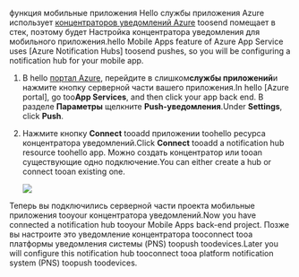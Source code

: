 <span data-ttu-id="c86a5-101">функция мобильные приложения Hello службы приложения Azure использует [концентраторов уведомлений Azure] toosend помещает в стек, поэтому будет Настройка концентратора уведомления для мобильного приложения.</span><span class="sxs-lookup"><span data-stu-id="c86a5-101">hello Mobile Apps feature of Azure App Service uses [Azure Notification Hubs] toosend pushes, so you will be configuring a notification hub for your mobile app.</span></span>

1. <span data-ttu-id="c86a5-102">В hello [портал Azure], перейдите в слишком**службы приложений**и нажмите кнопку серверной части вашего приложения.</span><span class="sxs-lookup"><span data-stu-id="c86a5-102">In hello [Azure portal], go too**App Services**, and then click your app back end.</span></span> <span data-ttu-id="c86a5-103">В разделе **Параметры** щелкните **Push-уведомления**.</span><span class="sxs-lookup"><span data-stu-id="c86a5-103">Under **Settings**, click **Push**.</span></span>
2. <span data-ttu-id="c86a5-104">Нажмите кнопку **Connect** tooadd приложении toohello ресурса концентратора уведомлений.</span><span class="sxs-lookup"><span data-stu-id="c86a5-104">Click **Connect** tooadd a notification hub resource toohello app.</span></span> <span data-ttu-id="c86a5-105">Можно создать концентратор или tooan существующие одно подключение.</span><span class="sxs-lookup"><span data-stu-id="c86a5-105">You can either create a hub or connect tooan existing one.</span></span>

    ![](./media/app-service-mobile-create-notification-hub/configure-hub-flow.png)

<span data-ttu-id="c86a5-106">Теперь вы подключились серверной части проекта мобильные приложения tooyour концентратора уведомлений.</span><span class="sxs-lookup"><span data-stu-id="c86a5-106">Now you have connected a notification hub tooyour Mobile Apps back-end project.</span></span> <span data-ttu-id="c86a5-107">Позже вы настроите это уведомление концентратора tooconnect tooa платформы уведомления системы (PNS) toopush toodevices.</span><span class="sxs-lookup"><span data-stu-id="c86a5-107">Later you will configure this notification hub tooconnect tooa platform notification system (PNS) toopush toodevices.</span></span>

[портал Azure]: https://portal.azure.com/
[концентраторов уведомлений Azure]: https://azure.microsoft.com/en-us/documentation/articles/notification-hubs-push-notification-overview/
